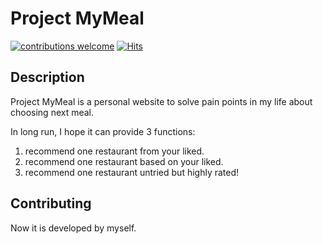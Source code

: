 # Project MyMeal

[![contributions welcome](https://img.shields.io/badge/contributions-welcome-brightgreen.svg?style=flat-square)](https://github.com/hanqicode/MyMeal/issues)
[![Hits](https://hits.seeyoufarm.com/api/count/incr/badge.svg?url=https%3A%2F%2Fgithub.com%2Fhanqicode%2FMyMeal&count_bg=%2379C83D&title_bg=%23555555&icon=&icon_color=%23E7E7E7&title=hits&edge_flat=false)](https://hits.seeyoufarm.com)

## Description
Project MyMeal is a personal website to solve pain points in my life about choosing next meal. 

In long run, I hope it can provide 3 functions:
1. recommend one restaurant from your liked.
2. recommend one restaurant based on your liked.
3. recommend one restaurant untried but highly rated!

## Contributing
Now it is developed by myself.
